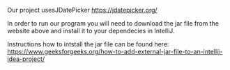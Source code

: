 Our project usesJDatePicker https://jdatepicker.org/

In order to run our program you will need to download the jar file from the website above and install it to your dependecies in IntelliJ.

Instructions how to intstall the jar file can be found here: https://www.geeksforgeeks.org/how-to-add-external-jar-file-to-an-intellij-idea-project/





